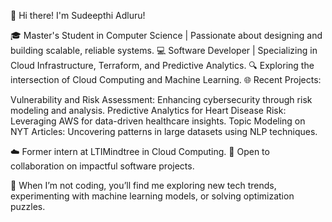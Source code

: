 👋 Hi there! I'm Sudeepthi Adluru!

🎓 Master's Student in Computer Science | Passionate about designing and building scalable, reliable systems.
💻 Software Developer | Specializing in Cloud Infrastructure, Terraform, and Predictive Analytics.
🔍 Exploring the intersection of Cloud Computing and Machine Learning.
🌐 Recent Projects:

Vulnerability and Risk Assessment: Enhancing cybersecurity through risk modeling and analysis.
Predictive Analytics for Heart Disease Risk: Leveraging AWS for data-driven healthcare insights.
Topic Modeling on NYT Articles: Uncovering patterns in large datasets using NLP techniques.

☁️ Former intern at LTIMindtree in Cloud Computing.
🚀 Open to collaboration on impactful software projects.

🌱 When I’m not coding, you’ll find me exploring new tech trends, experimenting with machine learning models, or solving optimization puzzles.
